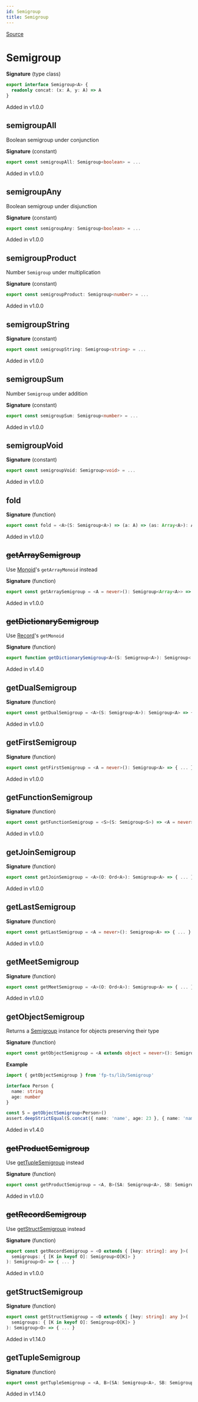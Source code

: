 ```yaml
---
id: Semigroup
title: Semigroup
---
```


[Source](https://github.com/gcanti/fp-ts/blob/master/src/Semigroup.ts)

# Semigroup

**Signature** (type class)

```ts
export interface Semigroup<A> {
  readonly concat: (x: A, y: A) => A
}
```

Added in v1.0.0

## semigroupAll

Boolean semigroup under conjunction

**Signature** (constant)

```ts
export const semigroupAll: Semigroup<boolean> = ...
```

Added in v1.0.0

## semigroupAny

Boolean semigroup under disjunction

**Signature** (constant)

```ts
export const semigroupAny: Semigroup<boolean> = ...
```

Added in v1.0.0

## semigroupProduct

Number `Semigroup` under multiplication

**Signature** (constant)

```ts
export const semigroupProduct: Semigroup<number> = ...
```

Added in v1.0.0

## semigroupString

**Signature** (constant)

```ts
export const semigroupString: Semigroup<string> = ...
```

Added in v1.0.0

## semigroupSum

Number `Semigroup` under addition

**Signature** (constant)

```ts
export const semigroupSum: Semigroup<number> = ...
```

Added in v1.0.0

## semigroupVoid

**Signature** (constant)

```ts
export const semigroupVoid: Semigroup<void> = ...
```

Added in v1.0.0

## fold

**Signature** (function)

```ts
export const fold = <A>(S: Semigroup<A>) => (a: A) => (as: Array<A>): A => { ... }
```

Added in v1.0.0

## ~~getArraySemigroup~~

Use [Monoid](./Monoid.md)'s `getArrayMonoid` instead

**Signature** (function)

```ts
export const getArraySemigroup = <A = never>(): Semigroup<Array<A>> => { ... }
```

Added in v1.0.0

## ~~getDictionarySemigroup~~

Use [Record](./Record.md)'s `getMonoid`

**Signature** (function)

```ts
export function getDictionarySemigroup<A>(S: Semigroup<A>): Semigroup< { ... }
```

Added in v1.4.0

## getDualSemigroup

**Signature** (function)

```ts
export const getDualSemigroup = <A>(S: Semigroup<A>): Semigroup<A> => { ... }
```

Added in v1.0.0

## getFirstSemigroup

**Signature** (function)

```ts
export const getFirstSemigroup = <A = never>(): Semigroup<A> => { ... }
```

Added in v1.0.0

## getFunctionSemigroup

**Signature** (function)

```ts
export const getFunctionSemigroup = <S>(S: Semigroup<S>) => <A = never>(): Semigroup<(a: A) => S> => { ... }
```

Added in v1.0.0

## getJoinSemigroup

**Signature** (function)

```ts
export const getJoinSemigroup = <A>(O: Ord<A>): Semigroup<A> => { ... }
```

Added in v1.0.0

## getLastSemigroup

**Signature** (function)

```ts
export const getLastSemigroup = <A = never>(): Semigroup<A> => { ... }
```

Added in v1.0.0

## getMeetSemigroup

**Signature** (function)

```ts
export const getMeetSemigroup = <A>(O: Ord<A>): Semigroup<A> => { ... }
```

Added in v1.0.0

## getObjectSemigroup

Returns a [Semigroup](./Semigroup.md) instance for objects preserving their type

**Signature** (function)

```ts
export const getObjectSemigroup = <A extends object = never>(): Semigroup<A> => { ... }
```

**Example**

```ts
import { getObjectSemigroup } from 'fp-ts/lib/Semigroup'

interface Person {
  name: string
  age: number
}

const S = getObjectSemigroup<Person>()
assert.deepStrictEqual(S.concat({ name: 'name', age: 23 }, { name: 'name', age: 24 }), { name: 'name', age: 24 })
```

Added in v1.4.0

## ~~getProductSemigroup~~

Use [getTupleSemigroup](#gettuplesemigroup) instead

**Signature** (function)

```ts
export const getProductSemigroup = <A, B>(SA: Semigroup<A>, SB: Semigroup<B>): Semigroup<[A, B]> => { ... }
```

Added in v1.0.0

## ~~getRecordSemigroup~~

Use [getStructSemigroup](#getstructsemigroup) instead

**Signature** (function)

```ts
export const getRecordSemigroup = <O extends { [key: string]: any }>(
  semigroups: { [K in keyof O]: Semigroup<O[K]> }
): Semigroup<O> => { ... }
```

Added in v1.0.0

## getStructSemigroup

**Signature** (function)

```ts
export const getStructSemigroup = <O extends { [key: string]: any }>(
  semigroups: { [K in keyof O]: Semigroup<O[K]> }
): Semigroup<O> => { ... }
```

Added in v1.14.0

## getTupleSemigroup

**Signature** (function)

```ts
export const getTupleSemigroup = <A, B>(SA: Semigroup<A>, SB: Semigroup<B>): Semigroup<[A, B]> => { ... }
```

Added in v1.14.0
